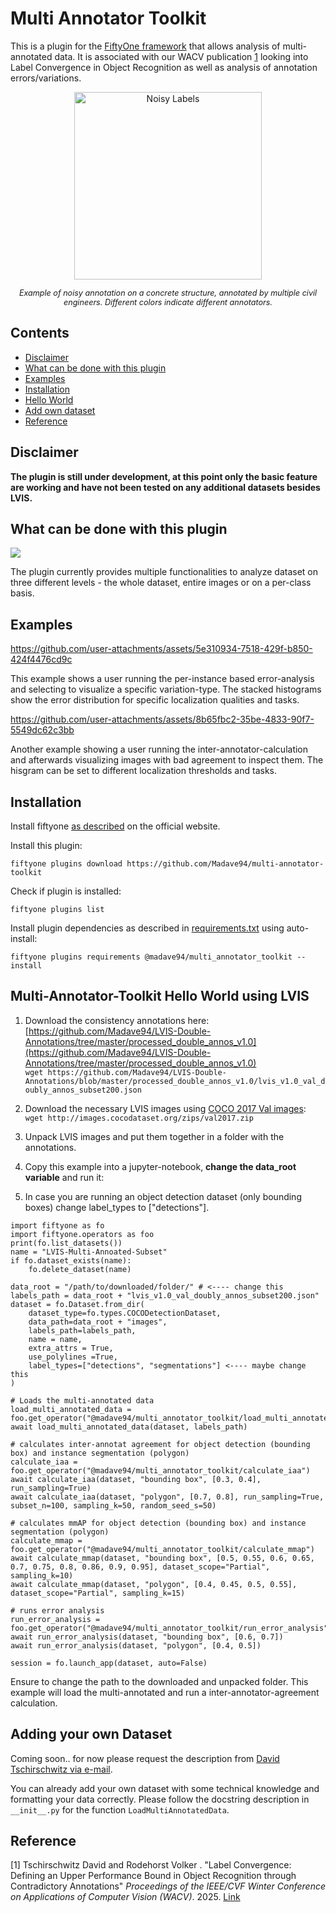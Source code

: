 

# Multi Annotator Toolkit

This is a plugin for the [FiftyOne framework](https://github.com/voxel51/fiftyone) that allows analysis of multi-annotated data. It is associated with our WACV publication [1](#1) looking into Label Convergence in Object Recognition as well as analysis of annotation errors/variations.

<p align="center">
  <img src="assets/teaser_noise.png" alt="Noisy Labels" width="300">
</p>

<p align="center" style="font-size: 0.9em;">
  <em>Example of noisy annotation on a concrete structure, annotated by multiple civil engineers. Different colors indicate different annotators.</em>
</p>

## Contents

- [Disclaimer](#disclaimer)
- [What can be done with this plugin](#what-can-be-done-with-this-plugin)
- [Examples](#examples)
- [Installation](#installation)
- [Hello World](#multi-annotator-toolkit-hello-world-using-lvis)
- [Add own dataset](#adding-your-own-dataset)
- [Reference](#reference)

## Disclaimer

**The plugin is still under development, at this point only the basic feature are working and have not been tested on 
any additional datasets besides LVIS.**

## What can be done with this plugin

![](assets/plugin-overview.png)

The plugin currently provides multiple functionalities to analyze dataset on three different levels - the whole dataset,
entire images or on a per-class basis.

## Examples

https://github.com/user-attachments/assets/5e310934-7518-429f-b850-424f4476cd9c

This example shows a user running the per-instance based error-analysis and selecting to visualize a specific variation-type. The stacked histograms show the error distribution for specific localization qualities and tasks.

https://github.com/user-attachments/assets/8b65fbc2-35be-4833-90f7-5549dc62c3bb

Another example showing a user running the inter-annotator-calculation and afterwards visualizing images with bad agreement to inspect them. The hisgram can be set to different localization thresholds and tasks.

## Installation

Install fiftyone [as described](https://github.com/voxel51/fiftyone) on the official website. 

Install this plugin:
```
fiftyone plugins download https://github.com/Madave94/multi-annotator-toolkit
```
Check if plugin is installed:
```
fiftyone plugins list
```
Install plugin dependencies as described in [requirements.txt](requirements.txt) using auto-install:
```
fiftyone plugins requirements @madave94/multi_annotator_toolkit --install
```

## Multi-Annotator-Toolkit Hello World using LVIS

1. Download the consistency annotations here:
[https://github.com/Madave94/LVIS-Double-Annotations/tree/master/processed_double_annos_v1.0](https://github.com/Madave94/LVIS-Double-Annotations/tree/master/processed_double_annos_v1.0)  
`wget https://github.com/Madave94/LVIS-Double-Annotations/blob/master/processed_double_annos_v1.0/lvis_v1.0_val_doubly_annos_subset200.json`  

2. Download the necessary LVIS images using [COCO 2017 Val images](https://cocodataset.org/#download):  
`wget http://images.cocodataset.org/zips/val2017.zip`

3. Unpack LVIS images and put them together in a folder with the annotations.

4. Copy this example into a jupyter-notebook, **change the data_root variable** and run it:
5. In case you are running an object detection dataset (only bounding boxes) change label_types to ["detections"].

```
import fiftyone as fo
import fiftyone.operators as foo
print(fo.list_datasets())
name = "LVIS-Multi-Annoated-Subset"
if fo.dataset_exists(name):
    fo.delete_dataset(name)

data_root = "/path/to/downloaded/folder/" # <---- change this
labels_path = data_root + "lvis_v1.0_val_doubly_annos_subset200.json"
dataset = fo.Dataset.from_dir(
    dataset_type=fo.types.COCODetectionDataset,
    data_path=data_root + "images",
    labels_path=labels_path,
    name = name,
    extra_attrs = True,
    use_polylines =True,
    label_types=["detections", "segmentations"] <---- maybe change this
)

# Loads the multi-annotated data
load_multi_annotated_data = foo.get_operator("@madave94/multi_annotator_toolkit/load_multi_annotated_data")
await load_multi_annotated_data(dataset, labels_path)

# calculates inter-annotat agreement for object detection (bounding box) and instance segmentation (polygon)
calculate_iaa = foo.get_operator("@madave94/multi_annotator_toolkit/calculate_iaa")
await calculate_iaa(dataset, "bounding box", [0.3, 0.4], run_sampling=True)
await calculate_iaa(dataset, "polygon", [0.7, 0.8], run_sampling=True, subset_n=100, sampling_k=50, random_seed_s=50)

# calculates mmAP for object detection (bounding box) and instance segmentation (polygon)
calculate_mmap = foo.get_operator("@madave94/multi_annotator_toolkit/calculate_mmap")
await calculate_mmap(dataset, "bounding box", [0.5, 0.55, 0.6, 0.65, 0.7, 0.75, 0.8, 0.86, 0.9, 0.95], dataset_scope="Partial", sampling_k=10)
await calculate_mmap(dataset, "polygon", [0.4, 0.45, 0.5, 0.55], dataset_scope="Partial", sampling_k=15)

# runs error analysis
run_error_analysis = foo.get_operator("@madave94/multi_annotator_toolkit/run_error_analysis")
await run_error_analysis(dataset, "bounding box", [0.6, 0.7])
await run_error_analysis(dataset, "polygon", [0.4, 0.5])

session = fo.launch_app(dataset, auto=False)
```

Ensure to change the path to the downloaded and unpacked folder. This example will load the multi-annotated and run a
inter-annotator-agreement calculation.

## Adding your own Dataset

Coming soon.. for now please request the description from [David Tschirschwitz via e-mail](mailto:david.tschirschwitz@uni-weimar.de).

You can already add your own dataset with some technical knowledge and formatting your data correctly. Please follow the docstring
description in `__init__.py` for the function `LoadMultiAnnotatedData`.

## Reference

<a id="1">[1]</a> Tschirschwitz David and Rodehorst Volker . "Label Convergence: Defining an Upper Performance Bound in 
Object Recognition through Contradictory Annotations" _Proceedings of the IEEE/CVF Winter Conference on Applications of 
Computer Vision (WACV)_. 2025. [Link](https://arxiv.org/abs/2409.09412)
